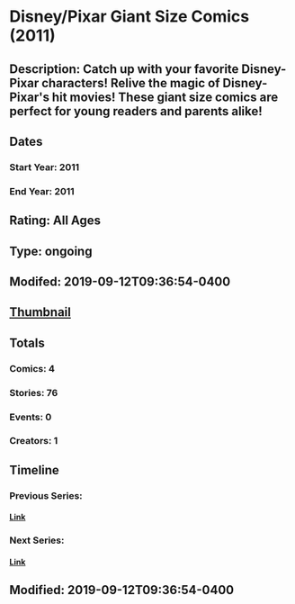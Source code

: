 # Disney/Pixar Giant Size Comics (2011)
## Description: Catch up with your favorite Disney-Pixar characters! Relive the magic of Disney-Pixar's hit movies! These giant size comics are perfect for young readers and parents alike!
## Dates
### Start Year: 2011
### End Year: 2011
## Rating: All Ages
## Type: ongoing
## Modifed: 2019-09-12T09:36:54-0400
## [Thumbnail](http://i.annihil.us/u/prod/marvel/i/mg/b/40/image_not_available.jpg)
## Totals
### Comics: 4
### Stories: 76
### Events: 0
### Creators: 1
## Timeline
### Previous Series: 
#### [Link]()
### Next Series: 
#### [Link]()
## Modified: 2019-09-12T09:36:54-0400